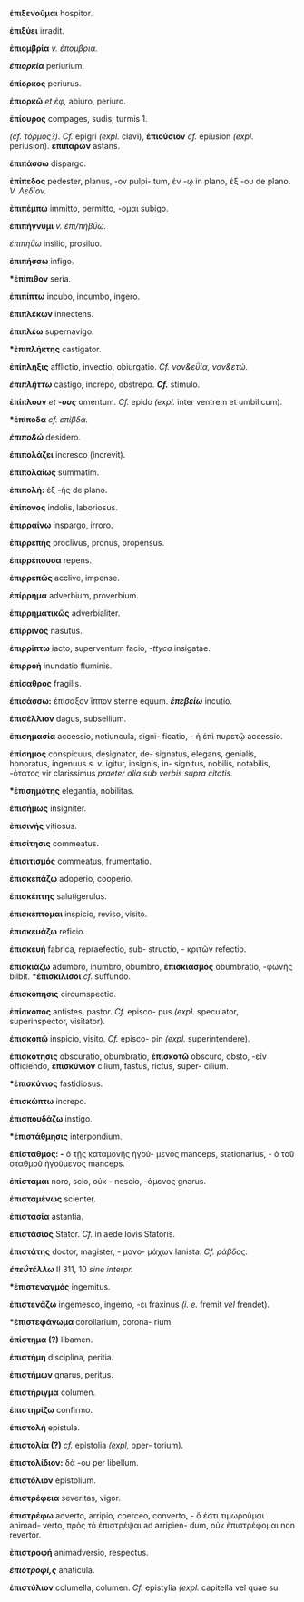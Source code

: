 **ἐπιξενοῦμαι** hospitor.

**ἐπιξύει** irradit.

**ἐπιομβρία** *v. έπομβρια.*

***έπιορκία*** periurium.

**έπίορκος** periurus.

**έπιορκῶ** *et έφ,* abiuro, periuro.

**ἐπίουρος** compages, sudis, turmis 1.

*(cf. τόρμος?). Cf.* epigri *(expl.* clavi), **ἐπιούσιον** *cf.*
epiusion *(expl.* periusion). **ἐπιπαρών** astans.

**ἐπιπάσσω** dispargo.

**ἐπίπεδος** pedester, planus, -ov pulpi- tum, έν -ῳ in plano, έξ -ου de
plano. *V. Λεδίον.*

**ἐπιπέμπω** immitto, permitto, -ομαι subigo.

**ἐπιπήγνυμι** *v. έπι/πήβΰω.*

*έπιπηΰω* insilio, prosiluo.

**ἐπιπήσσω** infigo.

**\*ἐπίπιθον** seria.

**ἐπιπίπτω** incubo, incumbo, ingero.

**ἐπιπλέκων** innectens.

**ἐπιπλέω** supernavigo.

**\*ἐπιπλἡκτης** castigator.

**ἐπίπληξις** afflictio, invectio, obiurgatio. *Cf. νον&εΰία, νον&ετώ.*

***έπιπλήττω*** castigo, increpo, obstrepo. ***Cf.*** stimulo.

**ἐπίπλουν** *et **-ους*** omentum. *Cf.* epido *(expl.* inter ventrem
et umbilicum).

**\*ἐπίποδα** *cf. επίβδα.*

***έπιπο&ώ*** desidero.

**έπιπολάζει** incresco (increvit).

**ἐπιπολαίως** summatim.

**ἐπιπολἡ:** ἐξ -ῆς de plano.

**ἐπίπονος** indolis, laboriosus.

**ἐπιρραίνω** inspargo, irroro.

**ἐπιρρεπἡς** proclivus, pronus, propensus.

**ἐπιρρέπουσα** repens.

**ἐπιρρεπῶς** acclive, impense.

**ἐπίρρημα** adverbium, proverbium.

**ἐπιρρηματικῶς** adverbialiter.

**ἐπίρρινος** nasutus.

**ἐπιρρίπτω** iacto, superventum facio, *-ttyca* insigatae.

**ἐπιρροἡ** inundatio fluminis.

**ἐπίσαθρος** fragilis.

**έπισάσσω:** ἐπίσαξον ἵππον sterne equum. ***έπεβείω*** incutio.

**ἐπισέλλιον** dagus, subsellium.

**ἐπισημασία** accessio, notiuncula, signi- ficatio, - ἠ ἐπὶ πυρετῷ
accessio.

**ἐπίσημος** conspicuus, designator, de- signatus, elegans, genialis,
honoratus, ingenuus *s. v.* igitur, insignis, in- signitus, nobilis,
notabilis, -ότατος vir clarissimus *praeter alia sub verbis supra
citatis.*

**\*ἐπισημότης** elegantia, nobilitas.

**ἐπισήμως** insigniter.

**ἐπισινής** vitiosus.

**ἐπισίτησις** commeatus.

**ἐπισιτισμός** commeatus, frumentatio.

**ἐπισκεπάζω** adoperio, cooperio.

**ἐπισκέπτης** salutigerulus.

**ἐπισκέπτομαι** inspicio, reviso, visito.

**ἐπισκευάζω** reficio.

**ἐπισκευἡ** fabrica, repraefectio, sub- structio, - κριτῶν refectio.

**ἐπισκιάζω** adumbro, inumbro, obumbro, **ἐπισκιασμός** obumbratio,
-φωνῆς bilbit. **\*έπισκιλισοι** *cf.* suffundo.

**ἐπισκόπησις** circumspectio.

**ἐπίσκοπος** antistes, pastor. *Cf.* episco- pus *(expl.* speculator,
superinspector, visitator).

**ἐπισκοπῶ** inspicio, visito. *Cf.* episco- pin *(expl.*
superintendere).

**ἐπισκότησις** obscuratio, obumbratio, **ἐπισκοτῶ** obscuro, obsto,
-εῖν officiendo, **ἐπισκύνιον** cilium, fastus, rictus, super- cilium.

**\*ἐπισκύνιος** fastidiosus.

**ἐπισκώπτω** increpo.

**ἐπισπουδάζω** instigo.

**\*ἐπιστάθμησις** interpondium.

**ἐπίσταθμος: -** ὁ τῇς καταμονῆς ἠγού- μενος manceps, stationarius, - ὁ
τοῦ σταθμοῦ ἠγούμενος manceps.

**ἐπίσταμαι** noro, scio, οὐκ - nescio, -άμενος gnarus.

**ἐπισταμένως** scienter.

**ἐπιστασία** astantia.

**ἐπιστάσιος** Stator. *Cf.* in aede Iovis Statoris.

**ἐπιστάτης** doctor, magister, - μονο- μάχων lanista. *Cf. ράβδος.*

***έπεΰτέλλω*** II 311, 10 *sine interpr.*

**\*ἐπιστεναγμός** ingemitus.

**ἐπιστενάζω** ingemesco, ingemo, -ει fraxinus *(i. e.* fremit *vel*
frendet).

**\*ἐπιστεφάνωμα** corollarium, corona- rium.

**ἐπίστημα (?)** libamen.

**ἐπιστήμη** disciplina, peritia.

**ἐπιστήμων** gnarus, peritus.

**ἐπιστήριγμα** columen.

**ἐπιστηρίζω** confirmo.

**ἐπιστολἡ** epistula.

**ἐπιστολία (?)** *cf.* epistolia *(expl,* oper- torium).

**ἐπιστολίδιον:** δά -ου per libellum.

**ἐπιστόλιον** epistolium.

**ἐπιστρέφεια** severitas, vigor.

**ἐπιστρέφω** adverto, arripio, coerceo, converto, - ὅ έστι τιμωροῦμαι
animad- verto, πρὸς τὸ έπιστρέψαι ad arripien- dum, οὐκ ἐπιστρέφομαι non
revertor.

**ἐπιστροφή** animadversio, respectus.

***έπιότροφί,ς*** anaticula.

**ἐπιστύλιον** columella, columen. *Cf.* epistylia *(expl.* capitella
vel quae su­
